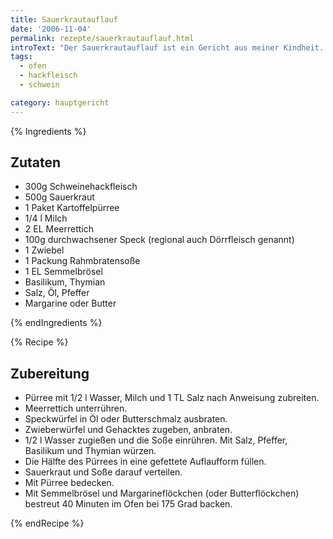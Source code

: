 ```yaml
---
title: Sauerkrautauflauf
date: '2006-11-04'
permalink: rezepte/sauerkrautauflauf.html
introText: "Der Sauerkrautauflauf ist ein Gericht aus meiner Kindheit. Meine Mutter hat mich damit immer wieder erfreut. Und obwohl ich ihr Rezept genau befolge, schmeckt der Sauerkrautauflauf bei ihr noch ein entscheidendes Stück besser."
tags:
  - ofen
  - hackfleisch
  - schwein

category: hauptgericht
---
```


{% Ingredients %}

## Zutaten

- 300g Schweinehackfleisch
- 500g Sauerkraut
- 1 Paket Kartoffelpürree
- 1/4 l Milch
- 2 EL Meerrettich
- 100g durchwachsener Speck (regional auch Dörrfleisch genannt)
- 1 Zwiebel
- 1 Packung Rahmbratensoße
- 1 EL Semmelbrösel
- Basilikum, Thymian
- Salz, Öl, Pfeffer
- Margarine oder Butter

{% endIngredients %}

{% Recipe %}

## Zubereitung

- Pürree mit 1/2 l Wasser, Milch und 1 TL Salz nach Anweisung zubreiten.
- Meerrettich unterrühren.
- Speckwürfel in Öl oder Butterschmalz ausbraten.
- Zwieberwürfel und Gehacktes zugeben, anbraten.
- 1/2 l Wasser zugießen und die Soße einrühren. Mit Salz, Pfeffer, Basilikum und Thymian würzen.
- Die Hälfte des Pürrees in eine gefettete Auflaufform füllen.
- Sauerkraut und Soße darauf verteilen.
- Mit Pürree bedecken.
- Mit Semmelbrösel und Margarineflöckchen (oder Butterflöckchen) bestreut 40 Minuten im Ofen bei 175 Grad backen.

{% endRecipe %}
